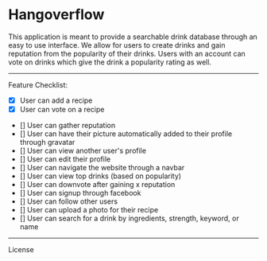 Hangoverflow
========================

This application is meant to provide a searchable drink database through an easy to use interface. We allow for users to create drinks and gain reputation from the popularity of their drinks. Users with an account can vote on drinks which give the drink a popularity rating as well.

________________________

Feature Checklist:

- [x] User can add a recipe
- [x] User can vote on a recipe
- [] User can gather reputation
- [] User can have their picture automatically added to their profile through gravatar
- [] User can view another user's profile
- [] User can edit their profile
- [] User can navigate the website through a navbar
- [] User can view top drinks (based on popularity)
- [] User can downvote after gaining x reputation
- [] User can signup through facebook
- [] User can follow other users
- [] User can upload a photo for their recipe
- [] User can search for a drink by ingredients, strength, keyword, or name

________________________

License
